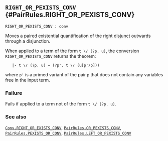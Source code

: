 ## `RIGHT_OR_PEXISTS_CONV` {#PairRules.RIGHT_OR_PEXISTS_CONV}


```
RIGHT_OR_PEXISTS_CONV : conv
```



Moves a paired existential quantification of the right disjunct outwards
through a disjunction.


When applied to a term of the form `t \/ (?p. u)`, the conversion
`RIGHT_OR_PEXISTS_CONV` returns the theorem:
    
       |- t \/ (?p. u) = (?p'. t \/ (u[p'/p]))
    
where `p'` is a primed variant of the pair `p` that does not
contain any variables free in the input term.

### Failure

Fails if applied to a term not of the form `t \/ (?p. u)`.

### See also

[`Conv.RIGHT_OR_EXISTS_CONV`](#Conv.RIGHT_OR_EXISTS_CONV), [`PairRules.OR_PEXISTS_CONV`](#PairRules.OR_PEXISTS_CONV), [`PairRules.PEXISTS_OR_CONV`](#PairRules.PEXISTS_OR_CONV), [`PairRules.LEFT_OR_PEXISTS_CONV`](#PairRules.LEFT_OR_PEXISTS_CONV)

